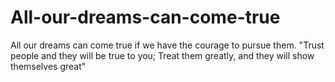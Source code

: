 # All-our-dreams-can-come-true
All our dreams can come true if we have the courage to pursue them.
"Trust people and they will be true to you;
Treat them greatly, and they will show themselves great"
